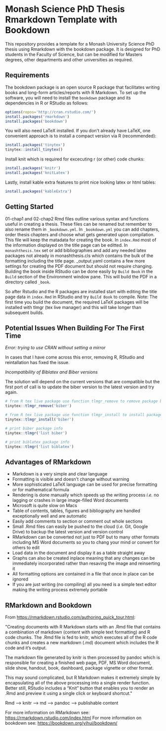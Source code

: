 # Monash Science PhD Thesis Rmarkdown Template with Bookdown

This repository provides a template for a Monash University Science PhD thesis using Rmarkdown with the bookdown package. It is designed for PhD students in the Faculty of Science, but can be modified for Masters degrees, other departments and other universities as required.

## Requirements

The bookdown package is an open source R package that facilitates writing books and long-form articles/reports with R Markdown. To set up the software, you will need to install the `bookdown` package and its dependencies in R or RStudio as follows:

```r
options(repos='http://cran.rstudio.com/')
install.packages('rmarkdown')
install.packages('bookdown')
```

You will also need LaTeX installed. If you don't already have LaTeX, one convenient approach is to install a compact version via R (recommended): 

```r
install.packages('tinytex')
tinytex::install_tinytex()
```

Install knit which is required for excecuting r (or other) code chunks:

```r
install.packages('knitr')
install.packages('knitLatex')
```

Lastly, install kable extra features to print nice looking latex or html tables:

```r
install.packages('kableExtra')
```

## Getting Started

01-chap1 and 02-chap2 Rmd files outline various syntax and functions useful in creating a thesis. These files can be renamed but remember to also rename them in `_bookdown.yml`. In `_bookdown.yml` you can add chapters, order thesis chapters and choose what gets generated upon compilation. This file will keep the matadata for creating the book. In `index.Rmd` most of the information displayed on the title page can be editted. In `monashthesis.tex` set or add bibliographies and add any needed latex packages not already in monashthesis.cls which contains the bulk of the formatting including the title page. _output.yaml contains a few more settings for creating the PDF document but should not require changing. Building the book inside RStudio can be done easily by `Build Book` in the `Build` section of the Environment window pane. This will build the PDF in a directory called `_book`.

So after Rstudio and the R packages are installed start with editing the title page data in `index.Rmd` in RStudio and try `Build Book` to compile. Note: The first time you build the document, the required LaTeX packages will be installed with tlmgr (tex live manager) and this will take longer than subsequent builds.

## Potential Issues When Building For The First Time

*Error: trying to use CRAN without setting a mirror*

In cases that I have come across this error, removing R, RStudio and reintallation has fixed the issue.

*Incompatibility of Biblatex and Biber versions*

The solution will depend on the current versions that are compatible but the first port of call is to update the biber version to the latest version and try again. 

```r
# from R tex live package use function tlmgr_remove to remove package biber
tinytex::tlmgr_remove('biber')

# from R tex live package use function tlmgr_install to install package biber
tinytex::tlmgr_install('biber')

# print biber package info
tinytex::tlmgr('list biber')

# print biblatex package info
tinytex::tlmgr('list biblatex')
```

## Advantages of RMarkdown

* Markdown is a very simple and clear language
* Formatting is visible and doesn't change without warning
* More sophisticated LaTeX language can be used for precise formatting  or for mathematical formula
* Rendering is done manually which speeds up the writing process *i.e.* no lagging or crashes in large image-filled Word documents
* Microsoft is quite slow on Macs
* Table of contents, tables, figures and bibliography are handled exceptionally well and are automatic
* Easily add comments to section or comment out whole sections
* Small .Rmd files can easily be pushed to the cloud (*i.e.* Git, Google Drive) to backup the latest version and version control
* RMarkdown can be converted not just to PDF but to many other formats including MS Word documents so you to chang your mind or convert for others to edit
* Load data in the document and display it as a table straight away
* Graphs can also be created inplace meaning that any changes can be immediately incorporated rather than resaving the image and reinserting it
* All formatting options are contained in a file that once in place can be ignored
* If you are just writing (no compiling) all you need is a simple text editor making the writing process extremely portable

## RMarkdown and Bookdown

From <https://rmarkdown.rstudio.com/authoring_quick_tour.html>:

"Creating documents with R Markdown starts with an .Rmd file that contains a combination of markdown (content with simple text formatting) and R code chunks. The .Rmd file is fed to knitr, which executes all of the R code chunks and creates a new markdown (.md) document which includes the R code and it’s output.

The markdown file generated by knitr is then processed by pandoc which is responsible for creating a finished web page, PDF, MS Word document, slide show, handout, book, dashboard, package vignette or other format.

This may sound complicated, but R Markdown makes it extremely simple by encapsulating all of the above processing into a single render function. Better still, RStudio includes a “Knit” button that enables you to render an .Rmd and preview it using a single click or keyboard shortcut."

Rmd --> knitr --> md --> pandoc --> publishable content

For more information on RMarkdown see: <https://rmarkdown.rstudio.com/index.html>
For more information on bookdown see: <https://bookdown.org/yihui/bookdown/>
